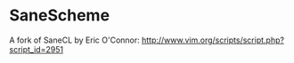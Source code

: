 SaneScheme
==========

A fork of SaneCL by Eric O'Connor: http://www.vim.org/scripts/script.php?script_id=2951
